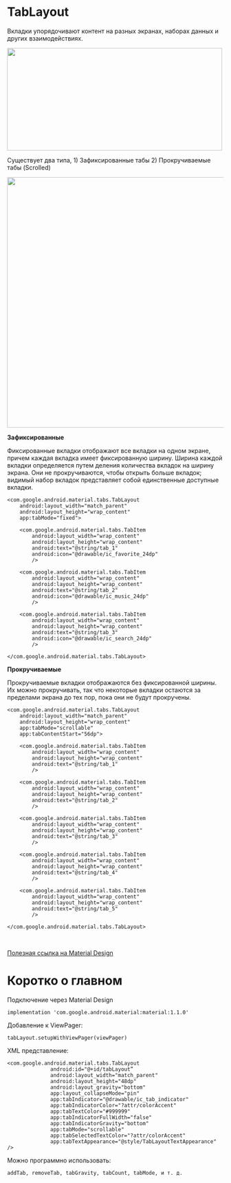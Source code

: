 <h1>TabLayout</h1>

<p>Вкладки упорядочивают контент на разных экранах, наборах данных и других взаимодействиях.</p>

<p><img alt="" height="238" name="Снимок экрана 2022-04-26 в 12.19.03.png" src="https://ucarecdn.com/31dee45c-bd3d-4a7d-95c5-0e1498d1a374/" width="500"></p>

<p>Существует два типа, 1) Зафиксированные табы 2) Прокручиваемые табы (Scrolled)</p>

<p><img alt="" height="582" name="Снимок экрана 2022-04-26 в 12.20.03.png" src="https://ucarecdn.com/0d9d37d4-10d1-4f9a-92ae-0ac9f55167c9/" width="1538"></p>

<p><strong>Зафиксированные</strong></p>

<p>Фиксированные вкладки отображают все вкладки на одном экране, причем каждая вкладка имеет фиксированную ширину. Ширина каждой вкладки определяется путем деления количества вкладок на ширину экрана. Они не прокручиваются, чтобы открыть больше вкладок; видимый набор вкладок представляет собой единственные доступные вкладки.</p>

<pre><code>&lt;com.google.android.material.tabs.TabLayout
    android:layout_width="match_parent"
    android:layout_height="wrap_content"
    app:tabMode="fixed"&gt;

    &lt;com.google.android.material.tabs.TabItem
        android:layout_width="wrap_content"
        android:layout_height="wrap_content"
        android:text="@string/tab_1"
        android:icon="@drawable/ic_favorite_24dp"
        /&gt;

    &lt;com.google.android.material.tabs.TabItem
        android:layout_width="wrap_content"
        android:layout_height="wrap_content"
        android:text="@string/tab_2"
        android:icon="@drawable/ic_music_24dp"
        /&gt;

    &lt;com.google.android.material.tabs.TabItem
        android:layout_width="wrap_content"
        android:layout_height="wrap_content"
        android:text="@string/tab_3"
        android:icon="@drawable/ic_search_24dp"
        /&gt;

&lt;/com.google.android.material.tabs.TabLayout&gt;</code></pre>

<p><strong>Прокручиваемые</strong></p>

<p>Прокручиваемые вкладки отображаются без фиксированной ширины. Их можно прокручивать, так что некоторые вкладки остаются за пределами экрана до тех пор, пока они не будут прокручены.</p>

<pre><code>&lt;com.google.android.material.tabs.TabLayout
    android:layout_width="match_parent"
    android:layout_height="wrap_content"
    app:tabMode="scrollable"
    app:tabContentStart="56dp"&gt;

    &lt;com.google.android.material.tabs.TabItem
        android:layout_width="wrap_content"
        android:layout_height="wrap_content"
        android:text="@string/tab_1"
        /&gt;

    &lt;com.google.android.material.tabs.TabItem
        android:layout_width="wrap_content"
        android:layout_height="wrap_content"
        android:text="@string/tab_2"
        /&gt;

    &lt;com.google.android.material.tabs.TabItem
        android:layout_width="wrap_content"
        android:layout_height="wrap_content"
        android:text="@string/tab_3"
        /&gt;

    &lt;com.google.android.material.tabs.TabItem
        android:layout_width="wrap_content"
        android:layout_height="wrap_content"
        android:text="@string/tab_4"
        /&gt;

    &lt;com.google.android.material.tabs.TabItem
        android:layout_width="wrap_content"
        android:layout_height="wrap_content"
        android:text="@string/tab_5"
        /&gt;

&lt;/com.google.android.material.tabs.TabLayout&gt;</code></pre>

<p> </p>

<p><a href="https://material.io/components/tabs/android" rel="noopener noreferrer nofollow">Полезная ссылка на Material Design</a></p>




<h1>Коротко о главном </h1>

<p>Подключение через Material Design</p>

<pre><code>implementation 'com.google.android.material:material:1.1.0'</code></pre>

<p>Добавлениe к ViewPager:</p>

<pre><code>tabLayout.setupWithViewPager(viewPager)</code></pre>

<p>XML представление:</p>

<pre><code>&lt;com.google.android.material.tabs.TabLayout
              android:id="@+id/tabLayout”
              android:layout_width="match_parent"
              android:layout_height="48dp"
              android:layout_gravity="bottom"
              app:layout_collapseMode="pin"
              app:tabIndicator="@drawable/ic_tab_indicator"
              app:tabIndicatorColor="?attr/colorAccent"
              app:tabTextColor="#999999"
              app:tabIndicatorFullWidth="false"
              app:tabIndicatorGravity="bottom"
              app:tabMode="scrollable"
              app:tabSelectedTextColor="?attr/colorAccent"
              app:tabTextAppearance="@style/TabLayoutTextAppearance" /&gt;</code></pre>

<p>Можно программно использовать:</p>

<pre><code>addTab, removeTab, tabGravity, tabCount, tabMode, и т. д.</code></pre>


